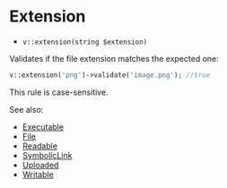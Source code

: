 # Extension

- `v::extension(string $extension)`

Validates if the file extension matches the expected one:

```php
v::extension('png')->validate('image.png'); //true
```

This rule is case-sensitive.

See also:

  * [Executable](Executable.md)
  * [File](File.md)
  * [Readable](Readable.md)
  * [SymbolicLink](SymbolicLink.md)
  * [Uploaded](Uploaded.md)
  * [Writable](Writable.md)
